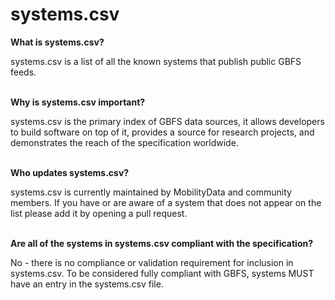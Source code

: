 # systems.csv

**What is systems.csv?**

systems.csv is a list of all the known systems that publish public GBFS feeds.

<br>**Why is systems.csv important?**

systems.csv is the primary index of GBFS data sources, it allows developers to build software on top of it, provides a source for research projects, and demonstrates the reach of the specification worldwide. 

<br>**Who updates systems.csv?**

systems.csv is currently maintained by MobilityData and community members. If you have or are aware of a system that does not appear on the list please add it by opening a pull request.

<br>**Are all of the systems in systems.csv compliant with the specification?**

No - there is no compliance or validation requirement for inclusion in systems.csv. To be considered fully compliant with GBFS, systems MUST have an entry in the systems.csv file. 